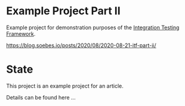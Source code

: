 <!---
 Licensed to the Apache Software Foundation (ASF) under one or more
 contributor license agreements.  See the NOTICE file distributed with
 this work for additional information regarding copyright ownership.
 The ASF licenses this file to You under the Apache License, Version 2.0
 (the "License"); you may not use this file except in compliance with
 the License.  You may obtain a copy of the License at

      http://www.apache.org/licenses/LICENSE-2.0

 Unless required by applicable law or agreed to in writing, software
 distributed under the License is distributed on an "AS IS" BASIS,
 WITHOUT WARRANTIES OR CONDITIONS OF ANY KIND, either express or implied.
 See the License for the specific language governing permissions and
 limitations under the License.
-->
# Example Project Part II

Example project for demonstration purposes of the [Integration Testing Framework][itf].

https://blog.soebes.io/posts/2020/08/2020-08-21-itf-part-ii/

# State
This project is an example project for an article.

Details can be found here ...


[itf]: https://khmarbaise.github.io/maven-it-extension/

